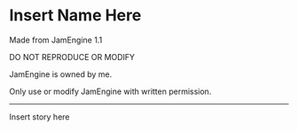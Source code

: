 Insert Name Here
==================

Made from JamEngine 1.1

DO NOT REPRODUCE OR MODIFY

JamEngine is owned by me.

Only use or modify JamEngine with written permission.

--------

Insert story here
